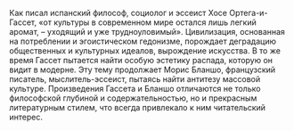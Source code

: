 <!--2024-01-21 22:32:43-->
Как писал испанский философ, социолог и эссеист Хосе Ортега-и-Гассет, «от культуры в современном мире остался лишь легкий аромат, – уходящий и уже трудноуловимый». Цивилизация, основанная на потреблении и эгоистическом гедонизме, порождает деградацию общественных и культурных идеалов, вырождение искусства. В то же время Гассет пытается найти особую эстетику распада, которую он видит в модерне. Эту тему продолжает Морис Бланшо, французский писатель, мыслитель-эссеист, пытаясь найти антитезу массовой культуре.
Произведения Гассета и Бланшо отличаются не только философской глубиной и содержательностью, но и прекрасным литературным стилем, что всегда привлекало к ним читательский интерес.